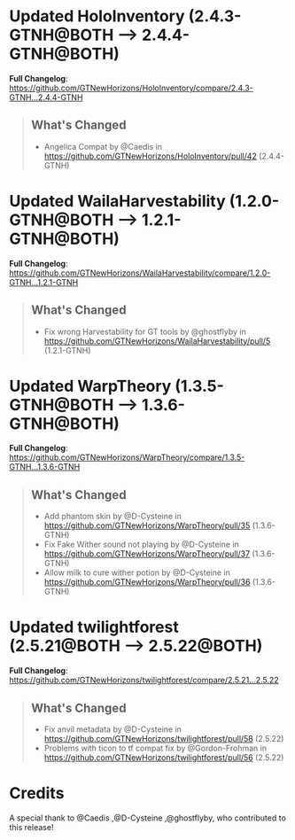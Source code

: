 # Updated HoloInventory (2.4.3-GTNH@BOTH --> 2.4.4-GTNH@BOTH)
**Full Changelog**: https://github.com/GTNewHorizons/HoloInventory/compare/2.4.3-GTNH...2.4.4-GTNH
>## What's Changed
> * Angelica Compat by @Caedis in https://github.com/GTNewHorizons/HoloInventory/pull/42 (2.4.4-GTNH)
>

# Updated WailaHarvestability (1.2.0-GTNH@BOTH --> 1.2.1-GTNH@BOTH)
**Full Changelog**: https://github.com/GTNewHorizons/WailaHarvestability/compare/1.2.0-GTNH...1.2.1-GTNH
>## What's Changed
> * Fix wrong Harvestability for GT tools by @ghostflyby in https://github.com/GTNewHorizons/WailaHarvestability/pull/5 (1.2.1-GTNH)
>

# Updated WarpTheory (1.3.5-GTNH@BOTH --> 1.3.6-GTNH@BOTH)
**Full Changelog**: https://github.com/GTNewHorizons/WarpTheory/compare/1.3.5-GTNH...1.3.6-GTNH
>## What's Changed
> * Add phantom skin by @D-Cysteine in https://github.com/GTNewHorizons/WarpTheory/pull/35 (1.3.6-GTNH)
> * Fix Fake Wither sound not playing by @D-Cysteine in https://github.com/GTNewHorizons/WarpTheory/pull/37 (1.3.6-GTNH)
> * Allow milk to cure wither potion by @D-Cysteine in https://github.com/GTNewHorizons/WarpTheory/pull/36 (1.3.6-GTNH)
>

# Updated twilightforest (2.5.21@BOTH --> 2.5.22@BOTH)
**Full Changelog**: https://github.com/GTNewHorizons/twilightforest/compare/2.5.21...2.5.22
>## What's Changed
> * Fix anvil metadata by @D-Cysteine in https://github.com/GTNewHorizons/twilightforest/pull/58 (2.5.22)
> * Problems with ticon to tf compat fix by @Gordon-Frohman in https://github.com/GTNewHorizons/twilightforest/pull/56 (2.5.22)
>

# Credits
A special thank to @Caedis ,@D-Cysteine ,@ghostflyby, who contributed to this release!